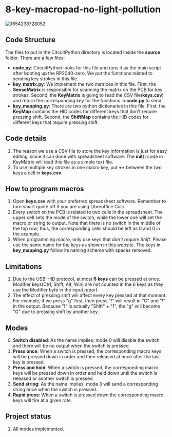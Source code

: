 # 8-key-macropad-no-light-pollution

![1654238728052](https://user-images.githubusercontent.com/52309935/171801701-f0228002-cdf0-44e8-84c7-5621b14ae018.png)

## Code Structure
The files to put in the CitcuitPython directory is located inside the **source** folder. There are a few files:
- **code.py**: CircuitPython looks for this file and runs it as the main script after booting up the RP2040-zero. We put the functions related to sending key strokes in this file.
- **key_matrix.py**: We implement the two matrices in this file. First, the **SenseMatrix** is responsible for scanning the matrix on the PCB for key strokes. Second, the **KeyMatrix** is going to read the CSV file(**keys.csv**) and return the corresponding key for the functions in **code.py** to send.
- **key_mapping.py**: There are two python dictionaries in this file. First, the **KeyMap** contains the HID codes for different keys that don't require pressing shift. Second, the **ShiftMap** contains the HID codes for different keys that require pressing shift.

## Code details
1. The reason we use a CSV file to store the key information is just for easy editing, since it can done with spreadsheet software. The __init__() code in KeyMatrix will read this file as a simple text file.
2. To use multiple key strokes in one macro key, put **++** between the two keys a cell in **keys.csv**.

## How to program macros
1. Open **keys.csv** with your preferred spreadsheet software. Remember to turn smart quote off if you are using Libreoffice Calc.
2. Every switch on the PCB is related to two cells in the spreadsheet. The upper cell sets the mode of the switch, while the lower one will set the macro or string to output. Note that there is no switch in the middle of the top row; thus, the corresponding cells should be left as 0 and 0 in the example.
3. When programming *macro*, only use keys that *don't require Shift*. Please use the same name for the keys as shown in [this website](https://zhouer.org/KeyboardTest/). The keys in **key_mapping.py** follow its naming scheme with spaces removed.

## Limitations
1. Due to the USB-HID protocol, at most **6 keys** can be pressed at once. Modifier keys(Ctrl, Shift, Alt, Win) are not counted in the 6 keys as they use the Modifier byte in the input report.
2. The effect of pressing shift will affect every key pressed at that moment. For example, if we press "g" first, then press "!" will result in "G" and "!" in the output. Because "!" is actually "Shift" + "1", the "g" will become "G" due to pressing shift by another key.

## Modes
0. **Switch disabled**: As the name implies, mode 0 will disable the switch and there will be no output when the switch is pressed.
1. **Press once**: When a switch is pressed, the corresponding macro keys will be pressed down in order and then released at once after the last key is pressed.
2. **Press and hold**: When a switch is pressed, the corresponding macro keys will be pressed down in order and held down until the switch is released or another switch is pressed.
3. **Send string**: As the name implies, mode 3 will send a corresponding string once when the switch is pressed.
4. **Rapid press**: When a switch is pressed down the corresponding macro keys will fire at a given rate.

## Project status
1. All modes implemented.
